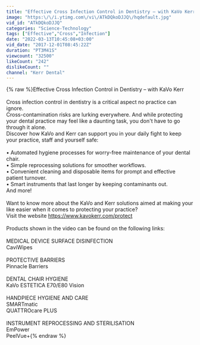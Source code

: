 ```yaml
---
title: "Effective Cross Infection Control in Dentistry – with KaVo Kerr (EN VIDEO)"
image: "https:\/\/i.ytimg.com\/vi\/ATkDQkoDJJQ\/hqdefault.jpg"
vid_id: "ATkDQkoDJJQ"
categories: "Science-Technology"
tags: ["Effective","Cross","Infection"]
date: "2022-03-13T10:45:08+03:00"
vid_date: "2017-12-01T08:45:22Z"
duration: "PT3M41S"
viewcount: "32500"
likeCount: "242"
dislikeCount: ""
channel: "Kerr Dental"
---
```

{% raw %}Effective Cross Infection Control in Dentistry – with KaVo Kerr<br /><br />Cross infection control in dentistry is a critical aspect no practice can ignore. <br />Cross-contamination risks are lurking everywhere. And while protecting your dental practice may feel like a daunting task, you don't have to go through it alone.<br />Discover how KaVo and Kerr can support you in your daily fight to keep your practice, staff and yourself safe:<br /><br />• Automated hygiene processes for worry-free maintenance of your dental chair.<br />• Simple reprocessing solutions for smoother workflows.<br />• Convenient cleaning and disposable items for prompt and effective patient turnover.<br />• Smart instruments that last longer by keeping contaminants out.<br />And more!<br /><br />Want to know more about the KaVo and Kerr solutions aimed at making your like easier when it comes to protecting your practice?<br />Visit the website <a rel="nofollow" target="blank" href="https://www.kavokerr.com/protect">https://www.kavokerr.com/protect</a> <br /><br />Products shown in the video can be found on the following links:<br /><br />MEDICAL DEVICE SURFACE DISINFECTION<br />CaviWipes <br /><br />PROTECTIVE BARRIERS<br />Pinnacle Barriers<br /><br />DENTAL CHAIR HYGIENE<br />KaVo ESTETICA E70/E80 Vision<br /><br />HANDPIECE HYGIENE AND CARE<br />SMARTmatic <br />QUATTROcare PLUS<br /><br />INSTRUMENT REPROCESSING AND STERILISATION<br />EmPower<br />PeelVue+{% endraw %}
